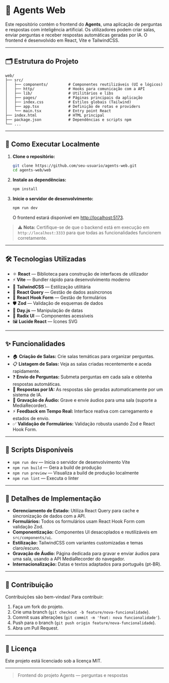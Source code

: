 # 🤖 Agents Web

Este repositório contém o frontend do **Agents**, uma aplicação de perguntas e respostas com inteligência artificial. Os utilizadores podem criar salas, enviar perguntas e receber respostas automáticas geradas por IA. O frontend é desenvolvido em React, Vite e TailwindCSS.

---

## 🗂️ Estrutura do Projeto

```
web/
├── src/
│   ├── components/         # Componentes reutilizáveis (UI e lógicos)
│   ├── http/               # Hooks para comunicação com a API
│   ├── lib/                # Utilitários e libs
│   ├── pages/              # Páginas principais da aplicação
│   ├── index.css           # Estilos globais (Tailwind)
│   ├── app.tsx             # Definição de rotas e providers
│   └── main.tsx            # Entry point React
├── index.html              # HTML principal
├── package.json            # Dependências e scripts npm
└── ...
```

---

## 🚀 Como Executar Localmente

1. **Clone o repositório:**

   ```sh
   git clone https://github.com/seu-usuario/agents-web.git
   cd agents-web/web
   ```

2. **Instale as dependências:**

   ```sh
   npm install
   ```

3. **Inicie o servidor de desenvolvimento:**

   ```sh
   npm run dev
   ```

   O frontend estará disponível em [http://localhost:5173](http://localhost:5173).

> ⚠️ **Nota:** Certifique-se de que o backend está em execução em `http://localhost:3333` para que todas as funcionalidades funcionem corretamente.

---

## 🛠️ Tecnologias Utilizadas

- ⚛️ **React** — Biblioteca para construção de interfaces de utilizador
- ⚡ **Vite** — Bundler rápido para desenvolvimento moderno
- 🎨 **TailwindCSS** — Estilização utilitária
- 🔄 **React Query** — Gestão de dados assíncronos
- 📝 **React Hook Form** — Gestão de formulários
- 🛡️ **Zod** — Validação de esquemas de dados
- 📅 **Day.js** — Manipulação de datas
- 🧩 **Radix UI** — Componentes acessíveis
- 🖼️ **Lucide React** — Ícones SVG

---

## ✨ Funcionalidades

- 🏠 **Criação de Salas:** Crie salas temáticas para organizar perguntas.
- 📋 **Listagem de Salas:** Veja as salas criadas recentemente e aceda rapidamente.
- ❓ **Envio de Perguntas:** Submeta perguntas em cada sala e obtenha respostas automáticas.
- 🤖 **Respostas por IA:** As respostas são geradas automaticamente por um sistema de IA.
- 🎤 **Gravação de Áudio:** Grave e envie áudios para uma sala (suporte a MediaRecorder).
- ⚡ **Feedback em Tempo Real:** Interface reativa com carregamento e estados de envio.
- ✅ **Validação de Formulários:** Validação robusta usando Zod e React Hook Form.

---

## 📜 Scripts Disponíveis

- `npm run dev` — Inicia o servidor de desenvolvimento Vite
- `npm run build` — Gera a build de produção
- `npm run preview` — Visualiza a build de produção localmente
- `npm run lint` — Executa o linter

---

## 📝 Detalhes de Implementação

- **Gerenciamento de Estado:** Utiliza React Query para cache e sincronização de dados com a API.
- **Formulários:** Todos os formulários usam React Hook Form com validação Zod.
- **Componentização:** Componentes UI desacoplados e reutilizáveis em `src/components/ui`.
- **Estilização:** TailwindCSS com variantes customizadas e temas claro/escuro.
- **Gravação de Áudio:** Página dedicada para gravar e enviar áudios para uma sala, usando a API MediaRecorder do navegador.
- **Internacionalização:** Datas e textos adaptados para português (pt-BR).

---

## 🤝 Contribuição

Contribuições são bem-vindas! Para contribuir:

1. Faça um fork do projeto.
2. Crie uma branch (`git checkout -b feature/nova-funcionalidade`).
3. Commit suas alterações (`git commit -m 'feat: nova funcionalidade'`).
4. Push para o branch (`git push origin feature/nova-funcionalidade`).
5. Abra um Pull Request.

---

## 📄 Licença

Este projeto está licenciado sob a licença MIT.

---

> Frontend do projeto Agents — perguntas e respostas